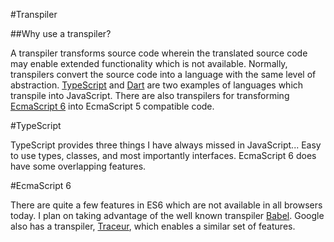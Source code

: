 #Transpiler

##Why use a transpiler?

A transpiler transforms source code wherein the translated source code may enable extended functionality which is not available. Normally, transpilers convert the source code into a language with the same level of abstraction. [TypeScript](http://www.typescriptlang.org/) and [Dart](https://www.dartlang.org/) are two examples of languages which transpile into JavaScript. There are also transpilers for transforming [EcmaScript 6](http://www.ecma-international.org/ecma-262/6.0/) into EcmaScript 5 compatible code.

#TypeScript

TypeScript provides three things I have always missed in JavaScript... Easy to use types, classes, and most importantly interfaces. EcmaScript 6 does have some overlapping features.

#EcmaScript 6

There are quite a few features in ES6 which are not available in all browsers today. I plan on taking advantage of the well known transpiler [Babel](https://babeljs.io/). Google also has a transpiler, [Traceur](https://github.com/google/traceur-compiler), which enables a similar set of features.